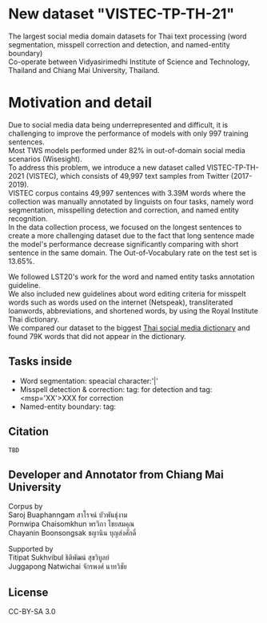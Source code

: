 # New dataset "VISTEC-TP-TH-21"
The largest social media domain datasets for Thai text processing (word segmentation, misspell correction and detection, and named-entity boundary)\
Co-operate between Vidyasirimedhi Institute of Science and Technology, Thailand and Chiang Mai University, Thailand.

# Motivation and detail
Due to social media data being underrepresented and difficult, it is challenging to improve the performance of models with only 997 training sentences. \
Most TWS models performed under 82\% in out-of-domain social media scenarios (Wisesight).\
To address this problem, we introduce a new dataset called VISTEC-TP-TH-2021 (VISTEC), which consists of 49,997 text samples from Twitter (2017-2019).\
VISTEC corpus contains 49,997 sentences with 3.39M words where the collection was manually annotated by linguists on four tasks, namely word segmentation, misspelling detection and correction, and named entity recognition.\
In the data collection process, we focused on the longest sentences to create a more challenging dataset due to the fact that long sentence made the model's performance decrease significantly comparing with short sentence in the same domain. The Out-of-Vocabulary rate on the test set is 13.65%.

We followed LST20's work for the word and named entity tasks annotation guideline.\
We also included new guidelines about word editing criteria for misspelt words such as words used on the internet (Netspeak), transliterated loanwords, abbreviations, and shortened words, by using the Royal Institute Thai dictionary.\
We compared our dataset to the biggest [Thai social media dictionary](https://github.com/Knight-H/thai-lm) and found 79K words that did not appear in the dictionary.

## Tasks inside
- Word segmentation: speacial character:'|'
- Misspell detection & correction: tag: <msp> for detection and tag: <msp='XX'>XXX</msp> for correction
- Named-entity boundary: tag: <ne>

## Citation
```
TBD
```

## Developer and Annotator from Chiang Mai University
Corpus by \
Saroj Buaphanngam สาโรจน์ บัวพันธุ์งาม \
Pornwipa Chaisomkhun พรวิภา ไชยสมคุณ \
Chayanin Boonsongsak ชญานิน บุญส่งศักดิ์

Supported by \
Titipat Sukhvibul ธิติพัฒน์ สุขวิบูลย์\
Juggapong Natwichai จักรพงศ์ นาทวิชัย

## License

CC-BY-SA 3.0
